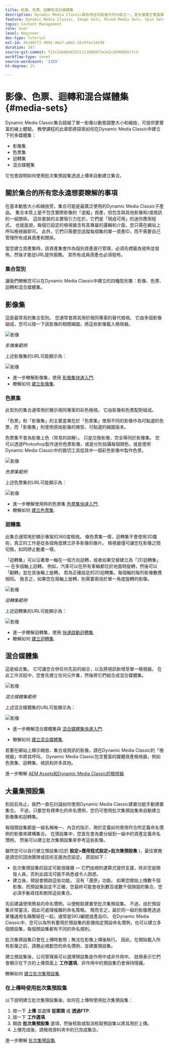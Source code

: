 ```yaml
---
title: 影像、色票、迴轉和混合媒體集
description: Dynamic Media Classic最有用且功能強大的功能之一，是支援建立豐富媒體集，例如影像、色票、迴轉和混合媒體集。 瞭解每個多媒體集是什麼，以及如何在Dynamic Media Classic中建立每個型別。 然後深入瞭解批次集預設集，它會在上傳時自動建立多媒體集的流程。
feature: Dynamic Media Classic, Image Sets, Mixed Media Sets, Spin Sets
topic: Content Management
role: User
level: Beginner
doc-type: Tutorial
exl-id: 45c86ff2-d991-46a7-a8d1-25c9fec142d9
duration: 347
source-git-commit: f23c2ab86d42531113690df2e342c65060b5c7cd
workflow-type: tm+mt
source-wordcount: '1359'
ht-degree: 1%

---
```


# 影像、色票、迴轉和混合媒體集 {#media-sets}

Dynamic Media Classic集合超越了單一影像以動態調整大小和縮放，可提供更豐富的線上體驗。 教學課程的此章節將探索如何在Dynamic Media Classic中建立下列多媒體集：

- 影像集
- 色票集
- 迴轉集
- 混合媒體集

它也會說明如何使用批次集預設集透過上傳來自動建立集合。

## 關於集合的所有您永遠想要瞭解的事項

在基本動態大小和縮放旁，集合可能是最廣泛使用的Dynamic Media Classic子產品。 集合本質上是不包含實際影像的「虛擬」資產，但包含與其他影像和/或視訊的一組關係。 這些套裝的主要吸引力在於，它們是「現成可用」的迷你應用程式。 也就是說，每個已設定的檢視器含有其專屬的邏輯和介面，您只需在網站上呼叫檢視器即可。 此外，它們只需要您追蹤每個集的單一資產ID，而不需要自己管理所有成員資產和關係。

當您建立資產集時，該資產集會作為個別資產進行管理，必須先標籤為發佈並發佈，然後才能從URL提供服務。 其所有成員資產也必須發佈。

### 集合型別

讓我們瞭解您可以在Dynamic Media Classic中建立的四種型別集：影像、色票、迴轉和混合媒體集。

## 影像集

這是最常見的集合型別。 您通常會將其用於相同專案的替代檢視。 它由多個影像組成，您可以按一下該影像的相關縮圖，將這些影像載入檢視器。

![影像](assets/media-sets/image-set-1.jpg)

_影像集範例_

上述影像集的URL可能顯示為：

![影像](assets/media-sets/image-set-url-1.png)

- 進一步瞭解影像集，使用 [影像集快速入門](https://experienceleague.adobe.com/docs/dynamic-media-classic/using/image-sets/quick-start-image-sets.html).
- 瞭解如何 [建立影像集](https://experienceleague.adobe.com/docs/dynamic-media-classic/using/image-sets/creating-image-set.html#creating-an-image-set).

### 色票集

此型別的集合通常用於顯示相同專案的彩色檢視。 它由影像和色票配對組成。

「色票」和「影像集」的主要差異在於「色票集」使用不同的影像作為可點選的色票，而「影像集」則使用原始影像的微型、可點選的縮圖版本。

色票集不會為影像上色（常見的誤解）。 只是交換影像，完全等同於影像集。 您可以透過Photoshop製作迷你色票影像，或是分別拍攝每個顏色，或是使用Dynamic Media Classic中的裁切工具從其中一個彩色影像中製作色票。

![影像](assets/media-sets/image-set-2.jpg)

_色票集範例_

上述色票集的URL可能顯示為：

![影像](assets/media-sets/image-set_url.png)

- 進一步瞭解使用時的色票集 [色票集快速入門](https://experienceleague.adobe.com/docs/dynamic-media-classic/using/swatch-sets/quick-start-swatch-sets.html).
- 瞭解如何 [建立色票集](https://experienceleague.adobe.com/docs/dynamic-media-classic/using/swatch-sets/creating-swatch-set.html#creating-a-swatch-set).

### 迴轉集

此集合通常用於顯示專案的360度檢視。 像色票集一樣，迴轉集不會使用3D魔術，真正的工作是從各個角度建立許多影像的像片。 檢視器僅可讓您在影像之間切換，如同停止動畫一樣。

「迴轉集」可以沿著單一軸在一個方向迴轉，或者如果交替建立為「2D迴轉集」 — 在多個軸上迴轉。 例如，汽車可以在所有車輪都位於地面時旋轉，然後可以「翻轉」並在其後輪上旋轉。 若為正確設定的2D迴轉集，每個軸的每列影像數應相同。 換言之，如果您在兩軸上旋轉，則需要兩倍於單一角度旋轉的影像。

![影像](assets/media-sets/image-set-3.png)

_迴轉集範例_

上述迴轉集的URL可能顯示為：

![影像](assets/media-sets/spin-set.png)

- 進一步瞭解迴轉集，使用 [快速啟動迴轉集](https://experienceleague.adobe.com/docs/dynamic-media-classic/using/spin-sets/quick-start-spin-sets.html).
- 瞭解如何 [建立迴轉集](https://experienceleague.adobe.com/docs/dynamic-media-classic/using/spin-sets/creating-spin-set.html#creating-a-spin-set).

## 混合媒體集

這是組合集。 它可讓您合併任何先前的組合，以及將視訊新增至單一檢視器。 在此工作流程中，您會先建立任何元件集，然後將它們組合成混合媒體集。

![影像](assets/media-sets/image-set-4.png)

_混合媒體集範例_

上述混合媒體集的URL可能顯示為：

![影像](assets/media-sets/image-set-url-1.png)

- 進一步瞭解混合媒體集與 [混合媒體集快速入門](https://experienceleague.adobe.com/docs/dynamic-media-classic/using/mixed-media-sets/quick-start-mixed-media-sets.html).

- 瞭解如何 [建立混合媒體集](https://experienceleague.adobe.com/docs/dynamic-media-classic/using/mixed-media-sets/creating-mixed-media-set.html#creating-a-mixed-media-set).

若要在網站上顯示縮放、集合或視訊的影像，請在Dynamic Media Classic的「檢視器」中將其呼叫。 Dynamic Media Classic包含豐富的媒體資產檢視器，例如色票集、迴轉集、視訊和許多其他。

進一步瞭解 [AEM Assets和Dynamic Media Classic的檢視器](https://experienceleague.adobe.com/docs/dynamic-media-developer-resources/library/viewers-aem-assets-dmc/c-html5-s7-aem-asset-viewers.html).

## 大量集預設集

到目前為止，我們一直在討論如何使用Dynamic Media Classic建置功能手動建置集合。 不過，只要您有標準化的命名慣例，您仍可使用批次集預設集來自動建立影像集和迴轉集。

每個預設集都是一組名稱唯一、內含的指示，用於定義如何使用符合所定義命名慣例的影像來建構集合。 在預設集中，您首先會為要分組到一組中的資產定義命名慣例。 然後可以建立批次集預設集來參考這些影像。

雖然您可以自行建立預設集(位於 **設定>應用程式設定>批次集預設集** )，最佳實務是請您的諮詢團隊或技術支援為您設定。 原因如下：

- 批次集預設集的設定可能很複雜 — 它們由規則運算式提供支援，除非您是開發人員，否則此語法可能不熟悉或令人困惑。
- 建立後，預設會開啟這些功能。 沒有「還原」功能。 如果您開始上傳數千個影像，而預設集設定不正確，您最終可能會收到數百或數千個損毀的集合，您必須手動尋找和刪除這些集合。

先前建議使用簡易的命名慣例，以便輕鬆建置至批次集預設集。 不過，由於預設集非常靈活，因此可處理複雜的命名策略。 簡而言之，屬於同一組的影像應透過某種通用名稱繫結在一起，通常是SKU編號或產品ID。 在Dynamic Media Classic中，您可以為所有要用於預設集的影像指定預設命名慣例，也可以建立多個預設集，每個預設集都有不同的命名規則。

批次集預設集只會在上傳時套用；無法在影像上傳後執行。 因此，在開始載入所有影像之前，請務必規劃您的命名慣例，並建置預設集。

建立預設集後，公司管理員可以選擇預設集是作用中或非作用中。 啟用表示它們會顯示在下方的上傳頁面上 **工作選項**，非作用中的預設集仍會保持隱藏。

瞭解如何 [建立批次集預設集](https://experienceleague.adobe.com/docs/dynamic-media-classic/using/setup/application-setup.html#creating-a-batch-set-preset).

### 在上傳時使用批次集預設集

以下說明建立批次集預設集後，如何在上傳時使用批次集預設集：

1. 按一下 **上傳** 並選擇 **從案頭** 或 **透過FTP**.
2. 按一下 **工作選項**.
3. 開啟 **批次集預設集** 選項，然後核取或取消核取預設集以將其用於上傳。
4. 上傳完成後，請檢視資料夾中的已完成集合。

進一步瞭解 [批次集預設集](https://experienceleague.adobe.com/docs/dynamic-media-classic/using/setup/application-setup.html#batch-set-presets).

